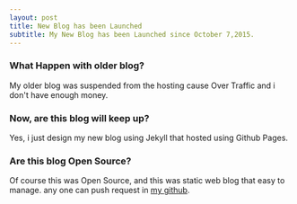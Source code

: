 ```yaml
---
layout: post
title: New Blog has been Launched
subtitle: My New Blog has been Launched since October 7,2015.
---
```

### What Happen with older blog?

My older blog was suspended from the hosting cause Over Traffic and i don't have enough money.

### Now, are this blog will keep up?

Yes, i just design my new blog using Jekyll that hosted using Github Pages.

### Are this blog Open Source?

Of course this was Open Source, and this was static web blog that easy to manage.
any one can push request in [my github](https://github.com/arcestiaishere/arcestiaishere.github.io).
